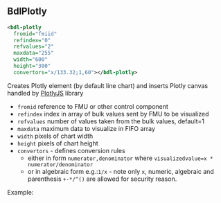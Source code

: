 ## BdlPlotly

```xml
<bdl-plotly
  fromid="fmiid"
  refindex="0"
  refvalues="2"
  maxdata="255"
  width="600"
  height="300"
  convertors="x/133.32;1,60"></bdl-plotly>
```
Creates Plotly element (by default line chart) and inserts Plotly canvas handled by [PlotlyJS](https://plotly.com/javascript/) library
  * `fromid` reference to FMU or other control component
  * `refindex` index in array of bulk values sent by FMU to be visualized
  * `refvalues` number of values taken from the bulk values, default=1
  * `maxdata` maximum data to visualize in FIFO array
  * `width` pixels of chart width
  * `height` pixels of chart height
  * `convertors` - defines conversion rules 
    * either in form `numerator,denominator` where `visualizedvalue=x * numerator/denominator`
    * or in algebraic form e.g.:`1/x` - note only `x`, numeric, algebraic and parenthesis `+-*/^()` are allowed for security reason.

Example:
<bdl-plotly
  fromid="fmiid"
  refindex="0"
  refvalues="2"
  maxdata="255"
  width="600"
  height="300"
  convertors="x/133.32;1,60"></bdl-plotly>
